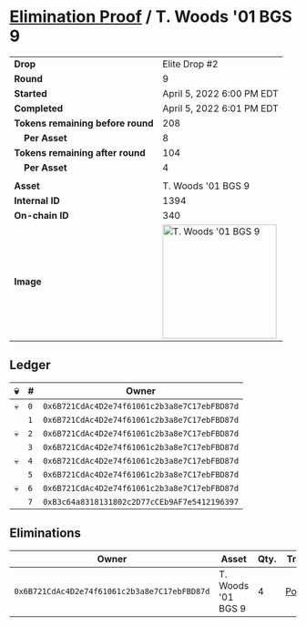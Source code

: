 # [Elimination Proof](./readme.md) / T. Woods &#039;01 BGS 9

|||
|---|---|
| **Drop** | Elite Drop #2 |
| **Round** | 9 |
| **Started** | April 5, 2022 6:00 PM EDT |
| **Completed** | April 5, 2022 6:01 PM EDT |
| **Tokens remaining before round** | 208 |
| **&nbsp;&nbsp;&nbsp;&nbsp;Per Asset** | 8 |
| **Tokens remaining after round** | 104 |
| **&nbsp;&nbsp;&nbsp;&nbsp;Per Asset** | 4 |
| | |
| **Asset** | T. Woods &#039;01 BGS 9 |
| **Internal ID** | 1394 |
| **On-chain ID** | 340 |
| **Image** | <img src="https://tcdn.blokpax.com/95e5eeed-5ecb-4336-9b78-12872a7d9ef3/c8cba0130bb4be584c5d2990018dc274cbeec8e8af58b951dd6528da54354afb.png" height="200" alt="T. Woods &#039;01 BGS 9" /> |

## Ledger

| 💀 | # | Owner |
| --- | --- | --- |
| 💀 | `0` | `0x6B721CdAc4D2e74f61061c2b3a8e7C17ebFBD87d` |
|  | `1` | `0x6B721CdAc4D2e74f61061c2b3a8e7C17ebFBD87d` |
| 💀 | `2` | `0x6B721CdAc4D2e74f61061c2b3a8e7C17ebFBD87d` |
|  | `3` | `0x6B721CdAc4D2e74f61061c2b3a8e7C17ebFBD87d` |
| 💀 | `4` | `0x6B721CdAc4D2e74f61061c2b3a8e7C17ebFBD87d` |
|  | `5` | `0x6B721CdAc4D2e74f61061c2b3a8e7C17ebFBD87d` |
| 💀 | `6` | `0x6B721CdAc4D2e74f61061c2b3a8e7C17ebFBD87d` |
|  | `7` | `0xB3c64a8318131802c2D77cCEb9AF7e5412196397` |


## Eliminations

| Owner | Asset | Qty. | Transaction |
| --- | --- | --- | --- |
| `0x6B721CdAc4D2e74f61061c2b3a8e7C17ebFBD87d` | T. Woods '01 BGS 9 | 4 | [Polygonscan](https://polygonscan.com/tx/0xc54ede01b4391bf69fe704636468842b27455cdc662b896839e4e320bf588daf) |
